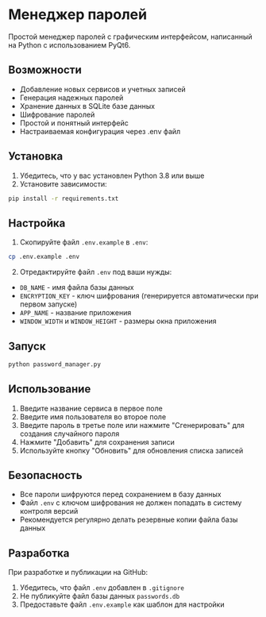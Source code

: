 # Менеджер паролей

Простой менеджер паролей с графическим интерфейсом, написанный на Python с использованием PyQt6.

## Возможности

- Добавление новых сервисов и учетных записей
- Генерация надежных паролей
- Хранение данных в SQLite базе данных
- Шифрование паролей
- Простой и понятный интерфейс
- Настраиваемая конфигурация через .env файл

## Установка

1. Убедитесь, что у вас установлен Python 3.8 или выше
2. Установите зависимости:
```bash
pip install -r requirements.txt
```

## Настройка

1. Скопируйте файл `.env.example` в `.env`:
```bash
cp .env.example .env
```

2. Отредактируйте файл `.env` под ваши нужды:
- `DB_NAME` - имя файла базы данных
- `ENCRYPTION_KEY` - ключ шифрования (генерируется автоматически при первом запуске)
- `APP_NAME` - название приложения
- `WINDOW_WIDTH` и `WINDOW_HEIGHT` - размеры окна приложения

## Запуск

```bash
python password_manager.py
```

## Использование

1. Введите название сервиса в первое поле
2. Введите имя пользователя во второе поле
3. Введите пароль в третье поле или нажмите "Сгенерировать" для создания случайного пароля
4. Нажмите "Добавить" для сохранения записи
5. Используйте кнопку "Обновить" для обновления списка записей

## Безопасность

- Все пароли шифруются перед сохранением в базу данных
- Файл `.env` с ключом шифрования не должен попадать в систему контроля версий
- Рекомендуется регулярно делать резервные копии файла базы данных

## Разработка

При разработке и публикации на GitHub:
1. Убедитесь, что файл `.env` добавлен в `.gitignore`
2. Не публикуйте файл базы данных `passwords.db`
3. Предоставьте файл `.env.example` как шаблон для настройки 